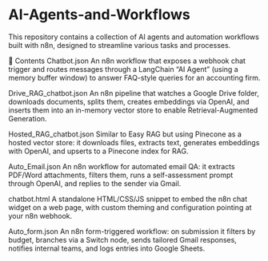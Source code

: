 # AI-Agents-and-Workflows

This repository contains a collection of AI agents and automation workflows built with n8n, designed to streamline various tasks and processes.

📂 Contents
Chatbot.json
An n8n workflow that exposes a webhook chat trigger and routes messages through a LangChain “AI Agent” (using a memory buffer window) to answer FAQ-style queries for an accounting firm. 

Drive_RAG_chatbot.json
An n8n pipeline that watches a Google Drive folder, downloads documents, splits them, creates embeddings via OpenAI, and inserts them into an in-memory vector store to enable Retrieval-Augmented Generation. 

Hosted_RAG_chatbot.json
Similar to Easy RAG but using Pinecone as a hosted vector store: it downloads files, extracts text, generates embeddings with OpenAI, and upserts to a Pinecone index for RAG. 

Auto_Email.json
An n8n workflow for automated email QA: it extracts PDF/Word attachments, filters them, runs a self-assessment prompt through OpenAI, and replies to the sender via Gmail. 

chatbot.html
A standalone HTML/CSS/JS snippet to embed the n8n chat widget on a web page, with custom theming and configuration pointing at your n8n webhook. 

Auto_form.json
An n8n form-triggered workflow: on submission it filters by budget, branches via a Switch node, sends tailored Gmail responses, notifies internal teams, and logs entries into Google Sheets.
